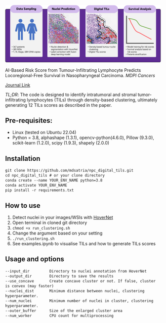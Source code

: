 <img src="graphical_abstract.png" width=800>

AI-Based Risk Score from Tumour-Infiltrating Lymphocyte Predicts Locoregional-Free Survival in Nasopharyngeal Carcinoma. *MDPI Cancers*

[Journal Link](https://www.mdpi.com/2072-6694/15/24/5789)

*TL;DR*: The code is designed to identify intratumoral and stromal tumor-infiltrating lymphocytes (TILs) through density-based clustering, ultimately generating 12 TILs scores as described in the paper.

## Pre-requisites:
* Linux (tested on Ubuntu 22.04)
* Python = 3.8, alphashape (1.3.1), opencv-python(4.6.0), Pillow (9.3.0), scikit-learn (1.2.0), scipy (1.9.3), shapely (2.0.0)

## Installation

```
git clone https://github.com/mdsatria/npc_digital_tils.git
cd npc_digital_tils # or your clone directory
conda create --name YOUR_ENV_NAME python=3.8
conda activate YOUR_ENV_NAME
pip install -r requirements.txt
```

## How to use
1. Detect nuclei in your images/WSIs with [HoverNet](https://github.com/vqdang/hover_net)
2. Open terminal in cloned git directory 
3. `chmod +x run_clustering.sh` 
4. Change the argument based on your setting
5. `./run_clustering.sh`
6. See examples.ipynb to visualise TILs and how to generate TILs scores

## Usage and options
```
--input_dir         Directory to nuclei annotation from HoverNet
--output_dir        Directory to save the results
--use_concave       Create concave cluster or not. If false, cluster is convex (may faster)
--nuclei_dist       Minimum distance between nuclei, clustering hyperparameter.
--num_nuclei        Minimum number of nuclei in cluster, clustering hyperparameter.
--outer_buffer      Size of the enlarged cluster area
--num_worker        CPU count for multiprocessing
```